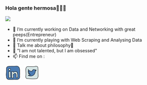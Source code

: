 ### Hola gente hermosa👋🤗🙂

![](https://komarev.com/ghpvc/?username=erkushagra&color=yellow&style=flat-square&label=Profile+Views)

<!--
**erkushagra/erkushagra** is a ✨ _special_ ✨ repository because its `README.md` (this file) appears on your GitHub profile.
-->




* 🔭 I’m currently working on Data and Networking with great peeps(Entrepreneur)   
* 🌱 I’m currently playing with Web Scraping and Analysing Data 
* 💬 Talk me about philosophy👀
* 👀 "I am not talented, but I am obsessed"
* 📫 Find me on : 

[![Linkedin](https://github.com/erkushagra/erkushagra/blob/main/icons8-linkedin-48.png)](https://www.linkedin.com/in/harshit-yadav-757719171/)
&nbsp;
[![Twitter](https://github.com/erkushagra/erkushagra/blob/main/icons8-twitter-48.png)](https://twitter.com/erkushagra_)


